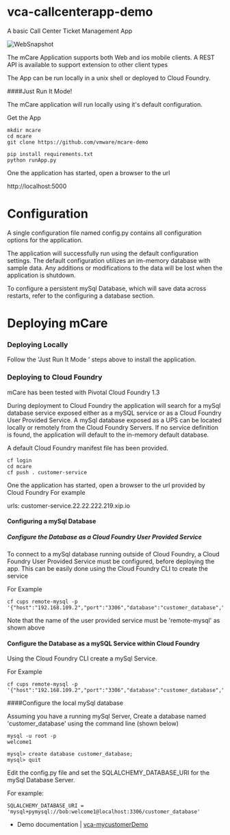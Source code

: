 vca-callcenterapp-demo
======================

A basic Call Center Ticket Management App 

![WebSnapshot](https://github.com/vmware/mcare-demo/blob/master/docs/resources/mCareWeb.png)

The mCare Application supports both Web and ios mobile clients.
A REST API is available to support extension to other client types

The App can be run locally in a unix shell or deployed to Cloud Foundry.

####Just Run It Mode!

The mCare application will run locally using it's default configuration.

Get the App

```
mkdir mcare
cd mcare
git clone https://github.com/vmware/mcare-demo
```

```
pip install requirements.txt
python runApp.py
```

One the application has started, open a browser to the url 

http://localhost:5000


Configuration
=============
A single configuration file named config.py contains all configuration options for the application.

The application will successfully run using the default configuration settings.
The default configuration utilizes an im-memory database with sample data.
Any additions or modifications to the data will be lost when the application is shutdown.

To configure a persistent mySql Database, which will save data across restarts, refer to the configuring
a database section.


Deploying mCare
===============

### Deploying Locally 

Follow the 'Just Run It Mode ' steps above to install the application.



### Deploying to Cloud Foundry

mCare has been tested with Pivotal Cloud Foundry 1.3

During deployment to Cloud Foundry the application will search for a mySql database service
exposed either as a mySQL service or as a Cloud Foundry User Provided Service.
A mySql database exposed as a UPS can be located locally or remotely from the Cloud Foundry Servers.
If no service definition is found, the application will default to the in-memory default database.

A default Cloud Foundry manifest file has been provided.

```
cf login
cd mcare
cf push . customer-service

```


One the application has started, open a browser to the url provided by Cloud Foundry
For example

urls: customer-service.22.22.222.219.xip.io


#### Configuring a mySql Database


##### Configure the Database as a Cloud Foundry User Provided Service


To connect to a mySql database running outside of Cloud Foundry,
a Cloud Foundry User Provided Service must be configured, before deploying the app.
This can be easily done using the Cloud Foundry CLI to create the service

For Example

```
cf cups remote-mysql -p '{"host":"192.168.109.2","port":"3306","database":"customer_database","user":"bob","password":"welcome1"}'
```

Note that the name of the user provided service must be 'remote-mysql' as shown above


#### Configure the Database as a mySQL Service within Cloud Foundry


Using the Cloud Foundry CLI create a mySql Service.

For Example

```
cf cups remote-mysql -p '{"host":"192.168.109.2","port":"3306","database":"customer_database","user":"bob","password":"welcome1"}'
```






####Configure the local mySql database 

Assuming you have a running mySql Server,
Create a database named 'customer_database' using the command line (shown below) 

```
mysql -u root -p
welcome1

mysql> create database customer_database;
mysql> quit

```


Edit the config.py file and set the SQLALCHEMY_DATABASE_URI for the mySql Database Server.

For example:

```
SQLALCHEMY_DATABASE_URI = 'mysql+pymysql://bob:welcome1@localhost:3306/customer_database'

```






- Demo documentation | [vca-mycustomerDemo](https://github.com/rdbwebster/vca-callcenterapp-demo-docs)  


